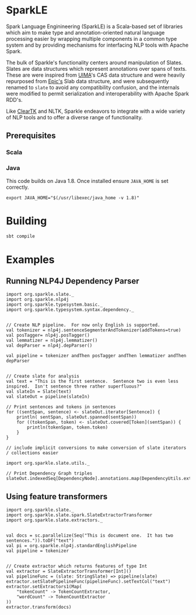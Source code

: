 # SparkLE

Spark Language Enginineering (SparkLE) is a Scala-based set of libraries
which aim to make type and annotation-oriented natural language processing
easier by wrapping multiple components in a common type system and by
providing mechanisms for interfacing NLP tools with Apache Spark.

The bulk of Sparkle's functionality centers around manipulation of Slates.  Slates are data structures which represent annotations over spans of texts.  These are were inspired from [UIMA](https://uima.apache.org/)'s CAS data structure and
were heavily repurposed from [Epic's](https://github.com/dlwh/epic) Slab data structure, and were subsequently renamed to `slate` to avoid any compatibility confusion, and the internals were modified to permit serialization and interoperability with Apache Spark RDD's.

Like [ClearTK](https://cleartk.github.io/cleartk/) and NLTK, Sparkle endeavors
to integrate with a wide variety of NLP tools and to offer a diverse range of functionality.

## Prerequisites ##

### Scala ###
 
### Java ###
This code builds on Java 1.8.  Once installed ensure `JAVA_HOME` is set correctly.
```
export JAVA_HOME="$(/usr/libexec/java_home -v 1.8)"
 ```

# Building #

```
sbt compile
```

# Examples #
## Running NLP4J Dependency Parser ##
```
import org.sparkle.slate._
import org.sparkle.nlp4j
import org.sparkle.typesystem.basic._
import org.sparkle.typesystem.syntax.dependency._


// Create NLP pipeline.  For now only English is supported.
val tokenizer = nlp4j.sentenceSegmenterAndTokenizer(addTokens=true)
val posTagger= nlp4j.posTagger()
val lemmatizer = nlp4j.lemmatizer()
val depParser = nlp4j.depParser()

val pipeline = tokenizer andThen posTagger andThen lemmatizer andThen depParser


// Create slate for analysis 
val text = "This is the first sentence.  Sentence two is even less inspired.  Isn't sentence three rather superfluous?"
val slateIn = Slate(text)
val slateOut = pipeline(slateIn)

// Print sentences and tokens in sentences
for ((sentSpan, sentence) <- slateOut.iterator[Sentence]) {
    println( sentSpan, slateOut.spanned(sentSpan))
    for ((tokenSpan, token) <- slateOut.covered[Token](sentSpan)) {
        println(tokenSpan, token.token)
    }
}

// include implicit conversions to make conversion of slate iterators / collections easier

import org.sparkle.slate.utils._

// Print Dependency Graph triples
slateOut.indexedSeq[DependencyNode].annotations.map(DependencyUtils.extractTriple).foreach(println)
```
 

## Using feature transformers ##
```
import org.sparkle.slate._
import org.sparkle.slate.spark.SlateExtractorTransformer
import org.sparkle.slate.extractors._


val docs = sc.parallelize(Seq("This is document one.  It has two sentences.")).toDF("text")
val pi = org.sparkle.nlp4j.standardEnglishPipeline
val pipeline = tokenizer


// Create extractor which returns features of type Int
val extractor = SlateExtractorTransformer[Int]()
val pipelineFunc = (slate: StringSlate) => pipeline(slate)
extractor.setSlatePipelineFunc(pipelineFunc).setTextCol("text")
extractor.setExtractors1(Map(
    "tokenCount" -> TokenCountExtractor,
    "wordCount" -> TokenCountExtractor
))
extractor.transform(docs)
```
